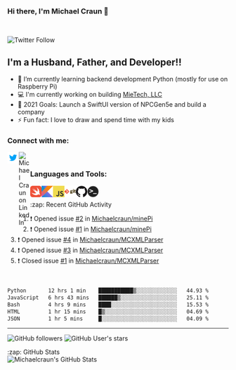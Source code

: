 ### Hi there, I'm Michael Craun 👋 

<br />

![Twitter Follow](https://img.shields.io/twitter/follow/opkurix?style=social)

## I'm a Husband, Father, and Developer!!

- 🌱 I’m currently learning backend development Python (mostly for use on Raspberry Pi)
- 💻 I'm currently working on building [MieTech, LLC](https://github.com/mietechnologies)
- 🥅 2021 Goals: Launch a SwiftUI version of NPCGen5e and build a company
- ⚡ Fun fact: I love to draw and spend time with my kids

### Connect with me:

[<img align="left" alt="Michael Craun on Twitter" width="26px" src="https://raw.githubusercontent.com/github/explore/80688e429a7d4ef2fca1e82350fe8e3517d3494d/topics/twitter/twitter.png" />][twitter]
[<img align="left" alt="Michael Craun on LinkedIn" width="26px" src="https://cdn.jsdelivr.net/npm/simple-icons@v3/icons/linkedin.svg" />][linkedin]

<br />

### Languages and Tools:

[<img align="left" alt="Swift" width="26px" src="https://raw.githubusercontent.com/github/explore/80688e429a7d4ef2fca1e82350fe8e3517d3494d/topics/swift/swift.png" />][swift]
[<img align="left" alt="Kotlin" width="26px" src="https://raw.githubusercontent.com/github/explore/80688e429a7d4ef2fca1e82350fe8e3517d3494d/topics/kotlin/kotlin.png" />][kotlin]
[<img align="left" alt="JavaScript" width="26px" src="https://raw.githubusercontent.com/github/explore/80688e429a7d4ef2fca1e82350fe8e3517d3494d/topics/javascript/javascript.png" />][javascript]
[<img align="left" alt="Git" width="26px" src="https://raw.githubusercontent.com/github/explore/80688e429a7d4ef2fca1e82350fe8e3517d3494d/topics/git/git.png" />]([])
[<img align="left" alt="GitHub" width="26px" src="https://raw.githubusercontent.com/github/explore/78df643247d429f6cc873026c0622819ad797942/topics/github/github.png" />][github]
[<img align="left" alt="Terminal" width="26px" src="https://raw.githubusercontent.com/github/explore/80688e429a7d4ef2fca1e82350fe8e3517d3494d/topics/terminal/terminal.png" />][terminal]

<br />
<br />

<summary>:zap: Recent GitHub Activity</summary>
  
<!--START_SECTION:activity-->
1. ❗️ Opened issue [#2](https://github.com/Michaelcraun/minePi/issues/2) in [Michaelcraun/minePi](https://github.com/Michaelcraun/minePi)
2. ❗️ Opened issue [#1](https://github.com/Michaelcraun/minePi/issues/1) in [Michaelcraun/minePi](https://github.com/Michaelcraun/minePi)
3. ❗️ Opened issue [#4](https://github.com/Michaelcraun/MCXMLParser/issues/4) in [Michaelcraun/MCXMLParser](https://github.com/Michaelcraun/MCXMLParser)
4. ❗️ Opened issue [#3](https://github.com/Michaelcraun/MCXMLParser/issues/3) in [Michaelcraun/MCXMLParser](https://github.com/Michaelcraun/MCXMLParser)
5. ❗️ Closed issue [#1](https://github.com/Michaelcraun/MCXMLParser/issues/1) in [Michaelcraun/MCXMLParser](https://github.com/Michaelcraun/MCXMLParser)
<!--END_SECTION:activity-->
  
<br />
  
<!--START_SECTION:waka-->
```text
Python       12 hrs 1 min    ███████████▒░░░░░░░░░░░░░   44.93 % 
JavaScript   6 hrs 43 mins   ██████▒░░░░░░░░░░░░░░░░░░   25.11 % 
Bash         4 hrs 9 mins    ████░░░░░░░░░░░░░░░░░░░░░   15.53 % 
HTML         1 hr 15 mins    █▒░░░░░░░░░░░░░░░░░░░░░░░   04.69 % 
JSON         1 hr 5 mins     █░░░░░░░░░░░░░░░░░░░░░░░░   04.09 % 
```
<!--END_SECTION:waka-->

---
  
![GitHub followers](https://img.shields.io/github/followers/Michaelcraun?style=social)
![GitHub User's stars](https://img.shields.io/github/stars/Michaelcraun?style=social)
  
<summary>:zap: GitHub Stats</summary>

<img align="left" alt="Michaelcraun's GitHub Stats" src="https://github-readme-stats-8frbydxfs-michaelcraun.vercel.app/api?username=Michaelcraun" />

[twitter]: https://twitter.com/opkurix
[linkedin]: https://linkedin.com/in/michael-craun
[swift]: https://developer.apple.com/swift/
[kotlin]: https://kotlinlang.org
[javascript]: https://www.javascript.com
[github]: https://github.com/
[terminal]: https://en.wikipedia.org/wiki/Terminal_(macOS)
